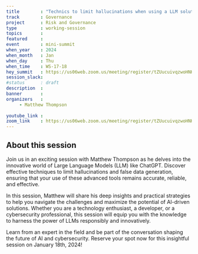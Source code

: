```yaml
---
title        : "Technics to limit hallucinations when using a LLM solution like ChatGPT"
track        : Governance
project      : Risk and Governance
type         : working-session
topics       : 
featured     :
event        : mini-summit
when_year    : 2024
when_month   : Jan
when_day     : Thu
when_time    : WS-17-18
hey_summit   : https://us06web.zoom.us/meeting/register/tZUucuivqzwoHNHCUYqioU_JiA7I0_B6LzSt
session_slack:
#status      : draft
description  :
banner       : 
organizers   :
     - Matthew Thompson
    
youtube_link : 
zoom_link    : https://us06web.zoom.us/meeting/register/tZUucuivqzwoHNHCUYqioU_JiA7I0_B6LzSt
---
```


## About this session
Join us in an exciting session with Matthew Thompson as he delves into the innovative world of Large Language Models (LLM) like ChatGPT. Discover effective techniques to limit hallucinations and false data generation, ensuring that your use of these advanced tools remains accurate, reliable, and effective.

In this session, Matthew will share his deep insights and practical strategies to help you navigate the challenges and maximize the potential of AI-driven solutions. Whether you are a technology enthusiast, a developer, or a cybersecurity professional, this session will equip you with the knowledge to harness the power of LLMs responsibly and innovatively.

Learn from an expert in the field and be part of the conversation shaping the future of AI and cybersecurity. Reserve your spot now for this insightful session on January 18th, 2024!
